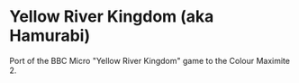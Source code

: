 # Yellow River Kingdom (aka Hamurabi)
Port of the BBC Micro "Yellow River Kingdom" game to the Colour Maximite 2.
